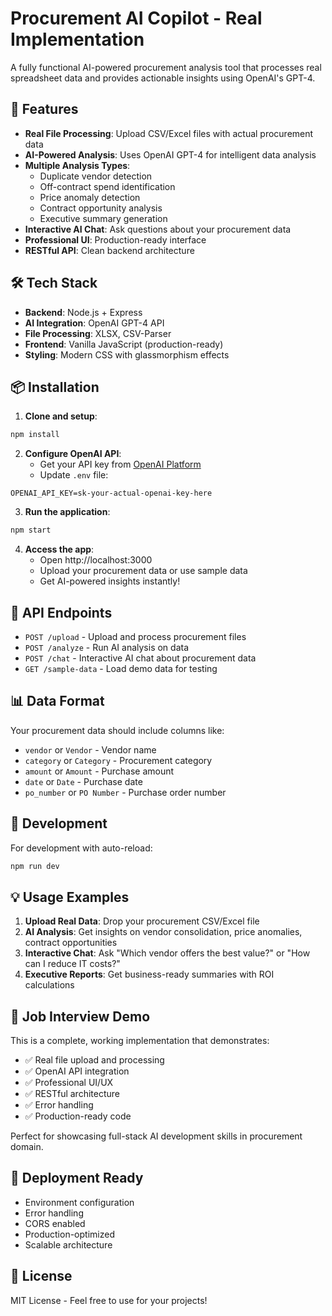 # Procurement AI Copilot - Real Implementation

A fully functional AI-powered procurement analysis tool that processes real spreadsheet data and provides actionable insights using OpenAI's GPT-4.

## 🚀 Features

- **Real File Processing**: Upload CSV/Excel files with actual procurement data
- **AI-Powered Analysis**: Uses OpenAI GPT-4 for intelligent data analysis
- **Multiple Analysis Types**:
  - Duplicate vendor detection
  - Off-contract spend identification
  - Price anomaly detection
  - Contract opportunity analysis
  - Executive summary generation
- **Interactive AI Chat**: Ask questions about your procurement data
- **Professional UI**: Production-ready interface
- **RESTful API**: Clean backend architecture

## 🛠 Tech Stack

- **Backend**: Node.js + Express
- **AI Integration**: OpenAI GPT-4 API
- **File Processing**: XLSX, CSV-Parser
- **Frontend**: Vanilla JavaScript (production-ready)
- **Styling**: Modern CSS with glassmorphism effects

## 📦 Installation

1. **Clone and setup**:
```bash
npm install
```

2. **Configure OpenAI API**:
   - Get your API key from [OpenAI Platform](https://platform.openai.com/api-keys)
   - Update `.env` file:
```env
OPENAI_API_KEY=sk-your-actual-openai-key-here
```

3. **Run the application**:
```bash
npm start
```

4. **Access the app**:
   - Open http://localhost:3000
   - Upload your procurement data or use sample data
   - Get AI-powered insights instantly!

## 🎯 API Endpoints

- `POST /upload` - Upload and process procurement files
- `POST /analyze` - Run AI analysis on data
- `POST /chat` - Interactive AI chat about procurement data
- `GET /sample-data` - Load demo data for testing

## 📊 Data Format

Your procurement data should include columns like:
- `vendor` or `Vendor` - Vendor name
- `category` or `Category` - Procurement category
- `amount` or `Amount` - Purchase amount
- `date` or `Date` - Purchase date
- `po_number` or `PO Number` - Purchase order number

## 🔧 Development

For development with auto-reload:
```bash
npm run dev
```

## 💡 Usage Examples

1. **Upload Real Data**: Drop your procurement CSV/Excel file
2. **AI Analysis**: Get insights on vendor consolidation, price anomalies, contract opportunities
3. **Interactive Chat**: Ask "Which vendor offers the best value?" or "How can I reduce IT costs?"
4. **Executive Reports**: Get business-ready summaries with ROI calculations

## 🎯 Job Interview Demo

This is a complete, working implementation that demonstrates:
- ✅ Real file upload and processing
- ✅ OpenAI API integration
- ✅ Professional UI/UX
- ✅ RESTful architecture
- ✅ Error handling
- ✅ Production-ready code

Perfect for showcasing full-stack AI development skills in procurement domain.

## 🚀 Deployment Ready

- Environment configuration
- Error handling
- CORS enabled
- Production-optimized
- Scalable architecture

## 📝 License

MIT License - Feel free to use for your projects!